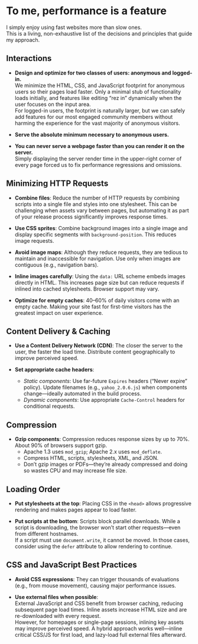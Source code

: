 # To me, performance is a feature

I simply enjoy using fast websites more than slow ones.  
This is a living, non-exhaustive list of the decisions and principles that guide my approach.

## Interactions

- **Design and optimize for two classes of users: anonymous and logged-in.**  
  We minimize the HTML, CSS, and JavaScript footprint for anonymous users so their pages load faster. Only a minimal stub of functionality loads initially, and features like editing “rez in” dynamically when the user focuses on the input area.  
  For logged-in users, the footprint is naturally larger, but we can safely add features for our most engaged community members without harming the experience for the vast majority of anonymous visitors.

- **Serve the absolute minimum necessary to anonymous users.**

- **You can never serve a webpage faster than you can render it on the server.**  
  Simply displaying the server render time in the upper-right corner of every page forced us to fix performance regressions and omissions.

## Minimizing HTTP Requests

- **Combine files**: Reduce the number of HTTP requests by combining scripts into a single file and styles into one stylesheet. This can be challenging when assets vary between pages, but automating it as part of your release process significantly improves response times.

- **Use CSS sprites**: Combine background images into a single image and display specific segments with `background-position`. This reduces image requests.

- **Avoid image maps**: Although they reduce requests, they are tedious to maintain and inaccessible for navigation. Use only when images are contiguous (e.g., navigation bars).

- **Inline images carefully**: Using the `data:` URL scheme embeds images directly in HTML. This increases page size but can reduce requests if inlined into cached stylesheets. Browser support may vary.

- **Optimize for empty caches**: 40–60% of daily visitors come with an empty cache. Making your site fast for first-time visitors has the greatest impact on user experience.

## Content Delivery & Caching

- **Use a Content Delivery Network (CDN)**: The closer the server to the user, the faster the load time. Distribute content geographically to improve perceived speed.

- **Set appropriate cache headers**:
  - *Static components*: Use far-future `Expires` headers (“Never expire” policy). Update filenames (e.g., `yahoo_2.0.6.js`) when components change—ideally automated in the build process.
  - *Dynamic components*: Use appropriate `Cache-Control` headers for conditional requests.

## Compression

- **Gzip components**: Compression reduces response sizes by up to 70%. About 90% of browsers support gzip.  
  - Apache 1.3 uses `mod_gzip`; Apache 2.x uses `mod_deflate`.  
  - Compress HTML, scripts, stylesheets, XML, and JSON.  
  - Don’t gzip images or PDFs—they’re already compressed and doing so wastes CPU and may increase file size.

## Loading Order

- **Put stylesheets at the top**: Placing CSS in the `<head>` allows progressive rendering and makes pages appear to load faster.

- **Put scripts at the bottom**: Scripts block parallel downloads. While a script is downloading, the browser won’t start other requests—even from different hostnames.  
  If a script must use `document.write`, it cannot be moved. In those cases, consider using the `defer` attribute to allow rendering to continue.

## CSS and JavaScript Best Practices

- **Avoid CSS expressions**: They can trigger thousands of evaluations (e.g., from mouse movement), causing major performance issues.

- **Use external files when possible**:  
  External JavaScript and CSS benefit from browser caching, reducing subsequent page load times. Inline assets increase HTML size and are re-downloaded with every request.  
  However, for homepages or single-page sessions, inlining key assets may improve perceived speed. A hybrid approach works well—inline critical CSS/JS for first load, and lazy-load full external files afterward.
